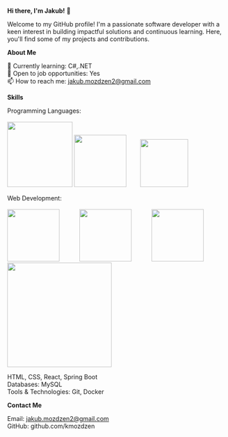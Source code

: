 **Hi there, I'm Jakub!** 👋

Welcome to my GitHub profile! I'm a passionate software developer with a keen interest in building impactful solutions and continuous learning. Here, you'll find some of my projects and contributions.

**About Me**

🌱 Currently learning: C#,.NET<br>
💼 Open to job opportunities: Yes<br>
📫 How to reach me: jakub.mozdzen2@gmail.com<br>

**Skills**

Programming Languages: <br> <br>
<img src="https://github.com/user-attachments/assets/6355ff08-0a71-4a21-a154-33e2742621f4" width="150" />
<img src="https://github.com/user-attachments/assets/dbc69911-888b-4e16-8a56-f8b37f73a9f0" width="120" />&emsp;&emsp;
<img src="https://github.com/user-attachments/assets/df0f060b-292f-432b-8153-9f78f3868dea" width="110" />

Web Development: <br><br>
<img src="https://github.com/user-attachments/assets/f955d5a9-2fd0-40af-bc9f-57743d7416f7" width="120" />&emsp;&emsp;&emsp;
<img src="https://github.com/user-attachments/assets/1d2deeb0-d97e-4846-a5b6-f8e707657559" width="120" />&emsp;&emsp;&emsp;
<img src="https://github.com/user-attachments/assets/fda6d995-424e-4251-968c-982e2fe9dc30" width="120" />
<img src="https://github.com/user-attachments/assets/4401848a-9468-4d4d-8c67-76d73dc631d5" width="240" />


HTML, CSS, React, Spring Boot<br>
Databases: MySQL<br>
Tools & Technologies: Git, Docker<br>

**Contact Me**

Email: jakub.mozdzen2@gmail.com<br>
GitHub: github.com/kmozdzen<br>
